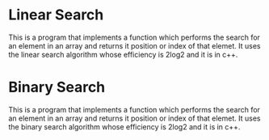 # Linear Search

This is a program that implements a function which performs the search for an element in an array and returns it position or index of that elemet. It uses the linear search algorithm whose efficiency is 2log2 and it is in c++.



# Binary Search
This is a program that implements a function which performs the search for an element in an array and returns it position or index of that elemet. It uses the binary search algorithm whose efficiency is 2log2 and it is in c++.
